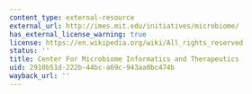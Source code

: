```yaml
---
content_type: external-resource
external_url: http://imes.mit.edu/initiatives/microbiome/
has_external_license_warning: true
license: https://en.wikipedia.org/wiki/All_rights_reserved
status: ''
title: Center For Microbiome Informatics and Therapeutics
uid: 2910b51d-222b-44bc-a69c-943aa0bc474b
wayback_url: ''
---
```

